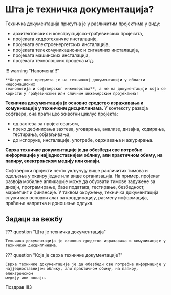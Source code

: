 # Шта је техничка документација?

Техничка документација присутна је у различитим пројектима у виду:

* архитектонских и конструкцијско-грађевинских пројеката,
* пројеката хидротехничке инсталације,
* пројеката електроенергетских инсталација,
* пројеката телекомуникационих и сигналних инсталација,
* пројеката машинских инсталација,
* пројеката технолошких процеса итд.

!!! warning "Напомена!!!"

    **Фокус овог предмета је на техничкој документацији у области информационих
    технологија и софтверског инжењерства**, а не на документацији која се
    користи у грађевинским или сличним инжењерским пројектима!

**Техничка документација је основно средство изражавања и комуникације у
техничким дисциплинама.** У контексту развоја софтвера, она прати цео животни
циклус пројекта:

* од захтева за пројектовањем,
* преко дефинисања захтева, уговарања, анализе, дизајна, кодирања, тестирања,
објављивања,
* до испоруке, инсталације, употребе, одржавања и ажурирања.

**Сврха техничке документације је да обезбеди све потребне информације у
најједноставнијем облику, али практичном обиму, на папиру, електронском медију
или онлајн.**

Софтверски пројекти често укључују више различитих тимова и одељења у оквиру
једне или више организација. На пример, пројекат развоја мобилне апликације
може да обухвати тимове задужене за дизајн, програмирање, базе података,
тестирање, безбедност, маркетинг и финансије. У таквом окружењу, техничка
документација служи као основни алат за координацију, размену информација,
праћење напретка и доношење одлука.

## Задаци за вежбу

??? question "Шта је техничка документација"

    Техничка документација је основно средство изражавања и комуникације у
    техничким дисциплинама.

??? question "Која је сврха техничке документације?"

    Сврха техничке документације је да обезбеди све потребне информације у
    најједноставнијем облику, али практичном обиму, на папиру, електронском
    медију или онлајн.

Поздрав III3
